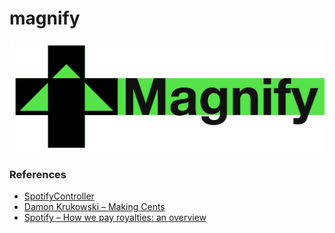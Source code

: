# magnify

![Hero](/Design/hero1024.png?raw=true)

### References
* [SpotifyController](https://github.com/benzguo/SpotifyController)
* [Damon Krukowski – Making Cents](http://pitchfork.com/features/articles/8993-the-cloud/)
* [Spotify – How we pay royalties: an overview](http://www.spotifyartists.com/spotify-explained/#how-we-pay-royalties-overview)
